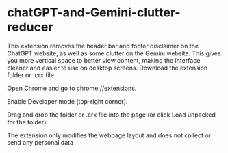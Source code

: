 # chatGPT-and-Gemini-clutter-reducer
This extension removes the header bar and footer disclaimer on the ChatGPT website, as well as some clutter on the Gemini website. This gives you more vertical space to better view content, making the interface cleaner and easier to use on desktop screens.
Download the extension folder or .crx file.

Open Chrome and go to chrome://extensions.

Enable Developer mode (top-right corner).

Drag and drop the folder or .crx file into the page (or click Load unpacked for the folder).

The extension only modifies the webpage layout and does not collect or send any personal data
